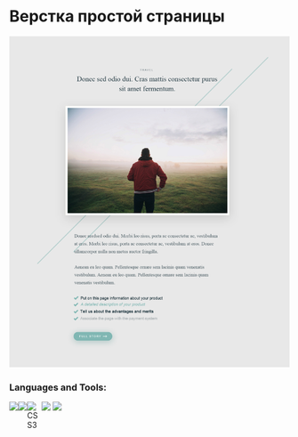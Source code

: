 # Верстка простой страницы

![Alt text](source/css_template.psd.png?raw=true "single page")

### Languages and Tools:

<img align="left" src="https://img.shields.io/badge/html5%20-%23E34F26.svg?&style=for-the-badge&logo=html5&logoColor=white"/>
<img align="left" src="https://img.shields.io/badge/css3%20-%231572B6.svg?&style=for-the-badge&logo=css3&logoColor=white"/>
<img align="left" alt="CSS3" width="26px" src="https://simpleicons.org/icons/css3.svg" />

<img src="https://www.flaticon.com/free-icon/sass_919831?term=Sass&page=1&position=1" />
<img src="https://www.flaticon.com/free-icon/sass_919831?term=Sass&page=1&position=1" />


